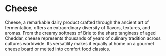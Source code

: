 # Cheese

Cheese, a remarkable dairy product crafted through the ancient art of fermentation, offers an extraordinary diversity of flavors, textures, and aromas. From the creamy softness of Brie to the sharp tanginess of aged Cheddar, cheese represents thousands of years of culinary tradition across cultures worldwide. Its versatility makes it equally at home on a gourmet cheese board or melted into comfort food classics.